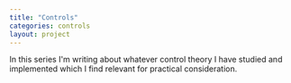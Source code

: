 ```yaml
---
title: "Controls"
categories: controls
layout: project
---
```

In this series I'm writing about whatever control theory I have studied and implemented which I find relevant for practical consideration.